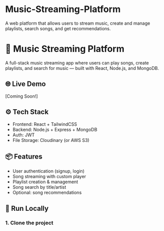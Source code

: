 # Music-Streaming-Platform
A web platform that allows users to stream music, create and manage playlists, search songs, and get recommendations.
# 🎵 Music Streaming Platform

A full-stack music streaming app where users can play songs, create playlists, and search for music — built with React, Node.js, and MongoDB.

## 🌐 Live Demo

[Coming Soon!]

## ⚙️ Tech Stack

- Frontend: React + TailwindCSS
- Backend: Node.js + Express + MongoDB
- Auth: JWT
- File Storage: Cloudinary (or AWS S3)

## 📦 Features

- User authentication (signup, login)
- Song streaming with custom player
- Playlist creation & management
- Song search by title/artist
- Optional: song recommendations

## 🚀 Run Locally

### 1. Clone the project

